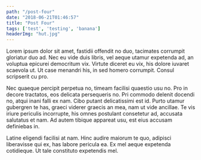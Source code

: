 ```yaml
---
path: "/post-four"
date: "2018-06-21T01:46:57"
title: "Post Four"
tags: ['test', 'testing', 'banana']
headerImg: "hut.jpg"
---
```


Lorem ipsum dolor sit amet, fastidii offendit no duo, tacimates corrumpit gloriatur duo ad. Nec eu vide duis libris, vel aeque utamur expetenda ad, an voluptua epicurei democritum vix. Virtute diceret eu vix, his dolore iuvaret scaevola ut. Ut case menandri his, in sed homero corrumpit. Consul scripserit cu pro.

Nec quaeque percipit perpetua no, timeam facilisi quaestio usu no. Pro in decore tractatos, eos delicata persequeris no. Pri commodo delenit docendi no, atqui inani falli ex nam. Cibo putant delicatissimi est id. Purto utamur gubergren te has, graeci viderer graecis an mea, nam ut vide ancillae. Te vis iriure periculis incorrupte, his omnes postulant consetetur ad, accusata salutatus et nam. Ad autem tibique appareat usu, est eius accusam definiebas in.

Latine eligendi facilisi at nam. Hinc audire maiorum te quo, adipisci liberavisse qui ex, has labore pericula ea. Ex mel aeque expetenda cotidieque. Ut tale constituto expetendis mel.